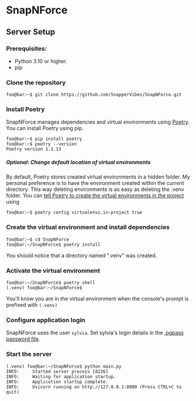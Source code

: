# SnapNForce
## Server Setup
### Prerequisites:
  - Python 3.10 or higher.
  - pip

### Clone the repository
```console
foo@bar:~$ git clone https://github.com/SnapperVibes/SnapNForce.git
```

### Install Poetry
SnapNForce manages dependencies and virtual environments using [Poetry](https://github.com/python-poetry/poetry).
You can install Poetry using pip.
```console
foo@bar:~$ pip install poetry
foo@bar:~$ poetry --version
Poetry version 1.1.13
```
##### Optional: Change default location of virtual environments
By default, Poetry stores created virtual environments in a hidden folder.
My personal preference is to have the environment created within the current directory.
This way deleting environments is as easy as deleting the .venv folder.
You can [tell Poetry to create the virtual environments in the project](https://python-poetry.org/docs/configuration/#virtualenvsin-project) using
```console
foo@bar:~$ poetry config virtualenvs.in-project true
```
### Create the virtual environment and install dependencies
```console
foo@bar:~$ cd SnapNForce
foo@bar:~/SnapNForce$ poetry install
```
You should notice that a directory named ".venv" was created.
### Activate the virtual environment
```console
foo@bar:~/SnapNForce$ poetry shell
(.venv) foo@bar:~/SnapNForce$
```
You'll know you are in the virtual environment when the console's prompt is prefixed with `(.venv)`

### Configure application login
SnapNForce uses the user `sylvia`.
Set sylvia's login details in the [.pgpass password file](https://www.postgresql.org/docs/14/libpq-pgpass.html).

### Start the server
```console
(.venv) foo@bar:~/SnapNForce$ python main.py
INFO:     Started server process [8226]
INFO:     Waiting for application startup.
INFO:     Application startup complete.
INFO:     Uvicorn running on http://127.0.0.1:8000 (Press CTRL+C to quit)
```















